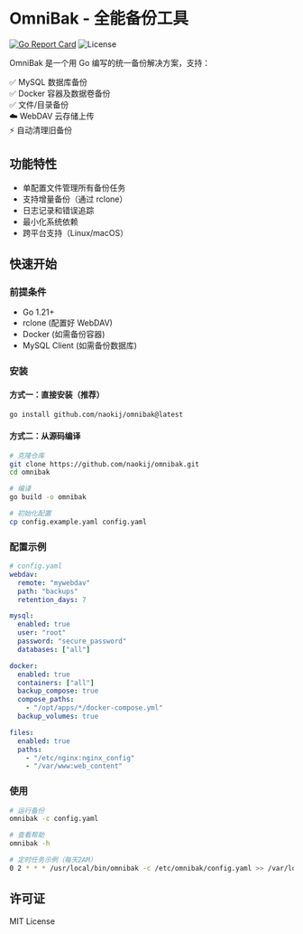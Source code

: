 # OmniBak - 全能备份工具

[![Go Report Card](https://goreportcard.com/badge/github.com/naokij/omnibak)](https://goreportcard.com/report/github.com/naokij/omnibak)
![License](https://img.shields.io/badge/license-MIT-blue)

OmniBak 是一个用 Go 编写的统一备份解决方案，支持：

✅ MySQL 数据库备份  
✅ Docker 容器及数据卷备份  
✅ 文件/目录备份  
☁️ WebDAV 云存储上传  
⚡ 自动清理旧备份

## 功能特性

- 单配置文件管理所有备份任务
- 支持增量备份（通过 rclone）
- 日志记录和错误追踪
- 最小化系统依赖
- 跨平台支持（Linux/macOS）

## 快速开始

### 前提条件
- Go 1.21+
- rclone (配置好 WebDAV)
- Docker (如需备份容器)
- MySQL Client (如需备份数据库)

### 安装

#### 方式一：直接安装（推荐）
```bash
go install github.com/naokij/omnibak@latest
```

#### 方式二：从源码编译
```bash
# 克隆仓库
git clone https://github.com/naokij/omnibak.git
cd omnibak

# 编译
go build -o omnibak

# 初始化配置
cp config.example.yaml config.yaml
```

### 配置示例
```yaml
# config.yaml
webdav:
  remote: "mywebdav"
  path: "backups"
  retention_days: 7

mysql:
  enabled: true
  user: "root"
  password: "secure_password"
  databases: ["all"]

docker:
  enabled: true
  containers: ["all"]
  backup_compose: true
  compose_paths: 
    - "/opt/apps/*/docker-compose.yml"
  backup_volumes: true

files:
  enabled: true
  paths:
    - "/etc/nginx:nginx_config"
    - "/var/www:web_content"
```

### 使用
```bash
# 运行备份
omnibak -c config.yaml

# 查看帮助
omnibak -h

# 定时任务示例（每天2AM）
0 2 * * * /usr/local/bin/omnibak -c /etc/omnibak/config.yaml >> /var/log/omnibak.log
```

## 许可证
MIT License